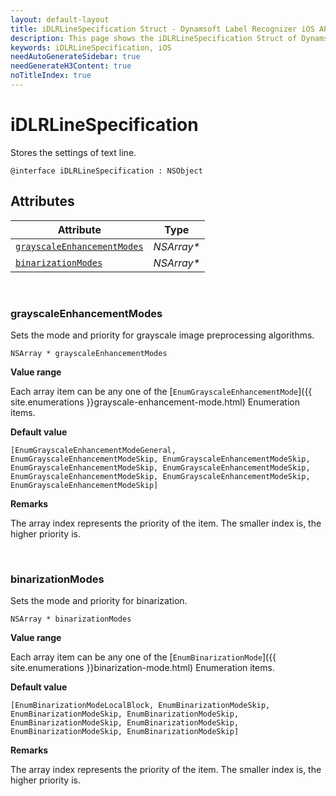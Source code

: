 ```yaml
---
layout: default-layout
title: iDLRLineSpecification Struct - Dynamsoft Label Recognizer iOS API Reference
description: This page shows the iDLRLineSpecification Struct of Dynamsoft Label Recognizer for iOS SDK.
keywords: iDLRLineSpecification, iOS
needAutoGenerateSidebar: true
needGenerateH3Content: true
noTitleIndex: true
---
```


# iDLRLineSpecification

Stores the settings of text line.

```objc
@interface iDLRLineSpecification : NSObject 
```

## Attributes
  
| Attribute | Type |
|---------- | ---- |
| [`grayscaleEnhancementModes`](#grayscaleenhancementmodes) | *NSArray\** |
| [`binarizationModes`](#binarizationmodes) | *NSArray\** |

&nbsp;

### grayscaleEnhancementModes

Sets the mode and priority for grayscale image preprocessing algorithms.

```objc
NSArray * grayscaleEnhancementModes
```

**Value range**

Each array item can be any one of the [`EnumGrayscaleEnhancementMode`]({{ site.enumerations }}grayscale-enhancement-mode.html) Enumeration items.  

**Default value**

`[EnumGrayscaleEnhancementModeGeneral, EnumGrayscaleEnhancementModeSkip, EnumGrayscaleEnhancementModeSkip, EnumGrayscaleEnhancementModeSkip, EnumGrayscaleEnhancementModeSkip, EnumGrayscaleEnhancementModeSkip, EnumGrayscaleEnhancementModeSkip, EnumGrayscaleEnhancementModeSkip]`  

**Remarks**

The array index represents the priority of the item. The smaller index is, the higher priority is.

&nbsp;

### binarizationModes

Sets the mode and priority for binarization.

```objc
NSArray * binarizationModes
```

**Value range**

Each array item can be any one of the [`EnumBinarizationMode`]({{ site.enumerations }}binarization-mode.html) Enumeration items.

**Default value**

`[EnumBinarizationModeLocalBlock, EnumBinarizationModeSkip, EnumBinarizationModeSkip, EnumBinarizationModeSkip, EnumBinarizationModeSkip, EnumBinarizationModeSkip, EnumBinarizationModeSkip, EnumBinarizationModeSkip]`

**Remarks**

The array index represents the priority of the item. The smaller index is, the higher priority is.
